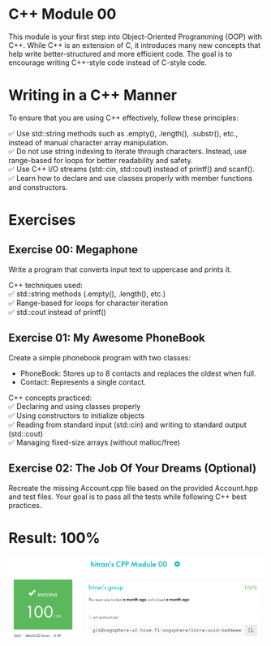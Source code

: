 # C++ Module 00
This module is your first step into Object-Oriented Programming (OOP) with C++. While C++ is an extension of C, it introduces many new concepts that help write better-structured and more efficient code. The goal is to encourage writing C++-style code instead of C-style code.

# Writing in a C++ Manner
To ensure that you are using C++ effectively, follow these principles:

✅ Use std::string methods such as .empty(), .length(), .substr(), etc., instead of manual character array manipulation.<br>
✅ Do not use string indexing to iterate through characters. Instead, use range-based for loops for better readability and safety.<br>
✅ Use C++ I/O streams (std::cin, std::cout) instead of printf() and scanf().<br>
✅ Learn how to declare and use classes properly with member functions and constructors.<br>

# Exercises
## Exercise 00: Megaphone
Write a program that converts input text to uppercase and prints it.

C++ techniques used:<br>
✅ std::string methods (.empty(), .length(), etc.)<br>
✅ Range-based for loops for character iteration<br>
✅ std::cout instead of printf()<br>

## Exercise 01: My Awesome PhoneBook
Create a simple phonebook program with two classes:
- PhoneBook: Stores up to 8 contacts and replaces the oldest when full.
- Contact: Represents a single contact.

C++ concepts practiced:<br>
✅ Declaring and using classes properly<br>
✅ Using constructors to initialize objects<br>
✅ Reading from standard input (std::cin) and writing to standard output (std::cout)<br>
✅ Managing fixed-size arrays (without malloc/free)<br>

## Exercise 02: The Job Of Your Dreams (Optional)
Recreate the missing Account.cpp file based on the provided Account.hpp and test files. Your goal is to pass all the tests while following C++ best practices.

# Result: 100%

![Result](https://github.com/tranhieutrung/CPP/blob/main/CPP00/CPP00_result.png)
